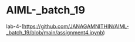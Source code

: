 # AIML-_batch_19
lab-4-(https://github.com/JANAGAMNITHIN/AIML-_batch_19/blob/main/assignment4.ipynb)
